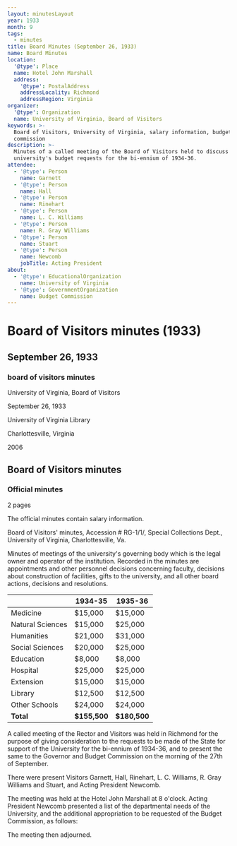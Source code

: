 ```yaml
---
layout: minutesLayout
year: 1933
month: 9
tags:
  - minutes
title: Board Minutes (September 26, 1933)
name: Board Minutes
location:
  '@type': Place
  name: Hotel John Marshall
  address:
    '@type': PostalAddress
    addressLocality: Richmond
    addressRegion: Virginia
organizer:
  '@type': Organization
  name: University of Virginia, Board of Visitors
keywords: >-
  Board of Visitors, University of Virginia, salary information, budget
  commission
description: >-
  Minutes of a called meeting of the Board of Visitors held to discuss the
  university's budget requests for the bi-ennium of 1934-36.
attendee:
  - '@type': Person
    name: Garnett
  - '@type': Person
    name: Hall
  - '@type': Person
    name: Rinehart
  - '@type': Person
    name: L. C. Williams
  - '@type': Person
    name: R. Gray Williams
  - '@type': Person
    name: Stuart
  - '@type': Person
    name: Newcomb
    jobTitle: Acting President
about:
  - '@type': EducationalOrganization
    name: University of Virginia
  - '@type': GovernmentOrganization
    name: Budget Commission
---
```


<!-- altadded -->
<!-- altadded -->

<!-- llmmeta -->



<!-- llmformatted -->

# Board of Visitors minutes (1933)

## September 26, 1933

### board of visitors minutes

University of Virginia, Board of Visitors

September 26, 1933

University of Virginia Library

Charlottesville, Virginia

2006

## Board of Visitors minutes

### Official minutes

2 pages

The official minutes contain salary information.

Board of Visitors' minutes, Accession # RG-1/1/, Special Collections Dept., University of Virginia, Charlottesville, Va.

Minutes of meetings of the university's governing body which is the legal owner and operator of the institution. Recorded in the minutes are appointments and other personnel decisions concerning faculty, decisions about construction of facilities, gifts to the university, and all other board actions, decisions and resolutions.

|                | 1934-35 | 1935-36 |
|----------------|---------|---------|
| Medicine       | $15,000 | $15,000 |
| Natural Sciences| $15,000 | $25,000 |
| Humanities     | $21,000 | $31,000 |
| Social Sciences | $20,000 | $25,000 |
| Education      | $8,000  | $8,000  |
| Hospital       | $25,000 | $25,000 |
| Extension      | $15,000 | $15,000 |
| Library        | $12,500 | $12,500 |
| Other Schools  | $24,000 | $24,000 |
| **Total**      | **$155,500** | **$180,500** |

A called meeting of the Rector and Visitors was held in Richmond for the purpose of giving consideration to the requests to be made of the State for support of the University for the bi-ennium of 1934-36, and to present the same to the Governor and Budget Commission on the morning of the 27th of September.

There were present Visitors Garnett, Hall, Rinehart, L. C. Williams, R. Gray Williams and Stuart, and Acting President Newcomb.

The meeting was held at the Hotel John Marshall at 8 o'clock. Acting President Newcomb presented a list of the departmental needs of the University, and the additional appropriation to be requested of the Budget Commission, as follows:

The meeting then adjourned.
